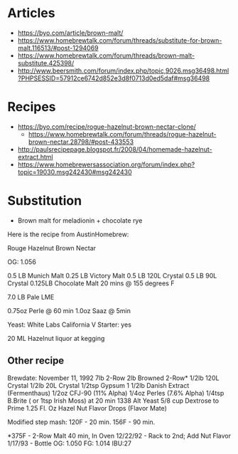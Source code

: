 
# Articles

* https://byo.com/article/brown-malt/
* https://www.homebrewtalk.com/forum/threads/substitute-for-brown-malt.116513/#post-1294069
* https://www.homebrewtalk.com/forum/threads/brown-malt-substitute.425398/
* http://www.beersmith.com/forum/index.php/topic,9026.msg36498.html?PHPSESSID=57912ce6742d852e3d8f0713d0ed5daf#msg36498

# Recipes

* https://byo.com/recipe/rogue-hazelnut-brown-nectar-clone/
  * https://www.homebrewtalk.com/forum/threads/rogue-hazelnut-brown-nectar.28798/#post-433553
* http://paulsrecipepage.blogspot.fr/2008/04/homemade-hazelnut-extract.html
* https://www.homebrewersassociation.org/forum/index.php?topic=19030.msg242430#msg242430


# Substitution

* Brown malt for meladionin + chocolate rye


Here is the recipe from AustinHomebrew:

Rouge Hazelnut Brown Nectar

OG: 1.056

0.5 LB Munich Malt
0.25 LB Victory Malt
0.5 LB 120L Crystal
0.5 LB 90L Crystal
0.125LB Chocolate Malt
20 mins @ 155 degrees F

7.0 LB Pale LME

0.75oz Perle @ 60 min
1.0oz Saaz @ 5min

Yeast: White Labs California V
Starter: yes

20 ML Hazelnut liquor at kegging


## Other recipe

Brewdate: November 11, 1992 
7lb 2-Row 
2lb Browned 2-Row* 
1/2lb 120L Crystal 
1/2lb 20L Crystal 
1/2tsp Gypsum 
1 1/2lb Danish Extract (Fermenthaus) 
1/2oz CFJ-90 (11% Alpha) 
1/4oz Perles (7.6% Alpha) 
1/4tsp B.Brite ( or 1tsp Irish Moss) at 20 min 
1338 Alt Yeast 
5/8 cup Dextrose to Prime 
1.25 Fl. Oz Hazel Nut Flavor Drops (Flavor Mate) 


Modified step mash: 120F - 20 min. 
156F - 90 min. 

*375F - 2-Row Malt 40 min, In Oven 
12/22/92 - Rack to 2nd; Add Nut Flavor 
1/17/93 - Bottle 
OG: 1.050 
FG: 1.014 
IBU:27
